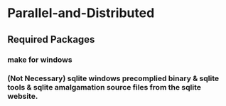 # Parallel-and-Distributed

## Required Packages
### make for windows
### (Not Necessary) sqlite windows precomplied binary & sqlite tools & sqlite amalgamation source files from the sqlite website.
